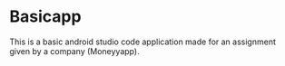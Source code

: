 # Basicapp
This is a basic android studio code application made for an assignment given by a company (Moneyyapp).
